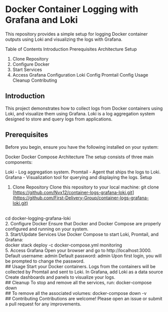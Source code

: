 # Docker Container Logging with Grafana and Loki
This repository provides a simple setup for logging Docker container outputs using Loki and visualizing the logs with Grafana.

Table of Contents
Introduction
Prerequisites
Architecture
Setup
1. Clone Repository
2. Configure Docker
3. Start Services
4. Access Grafana
Configuration
Loki Config
Promtail Config
Usage
Cleanup
Contributing

## Introduction
This project demonstrates how to collect logs from Docker containers using Loki, and visualize them using Grafana. Loki is a log aggregation system designed to store and query logs from applications.

## Prerequisites
Before you begin, ensure you have the following installed on your system:

Docker
Docker Compose
Architecture
The setup consists of three main components:

Loki - Log aggregation system.
Promtail - Agent that ships the logs to Loki.
Grafana - Visualization tool for querying and displaying the logs.
Setup
1. Clone Repository
Clone this repository to your local machine:
git clone [https://github.com/Nvx12/container-logs-grafana-loki.git](https://github.com/First-Delivery-Group/container-logs-grafana-loki.git)
<br/>
cd docker-logging-grafana-loki
<br/>
2. Configure Docker
Ensure that Docker and Docker Compose are properly configured and running on your system.
<br/>
3. Start/Update Services
Use Docker Compose to start Loki, Promtail, and Grafana:
<br/>
docker stack deploy -c docker-compose.yml monitoring
<br/>
5. Access Grafana
Open your browser and go to http://localhost:3000.
Default username: admin
Default password: admin
Upon first login, you will be prompted to change the password.
<br/>
## Usage Start your Docker containers.
Logs from the containers will be collected by Promtail and sent to Loki.
In Grafana, add Loki as a data source
Create dashboards and panels to visualize your logs.
<br/>
## Cleanup
To stop and remove all the services, run:
docker-compose down
<br/>
## To remove all the associated volumes:
docker-compose down -v
<br/>
## Contributing
Contributions are welcome! Please open an issue or submit a pull request for any improvements.
